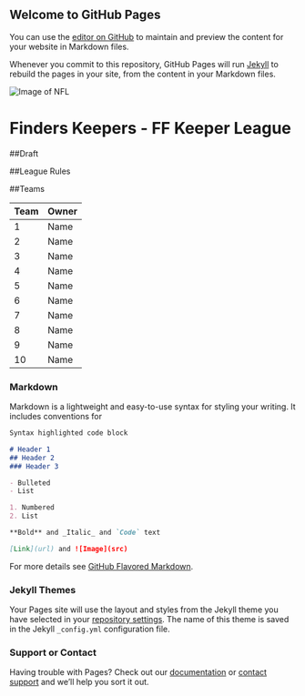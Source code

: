 ## Welcome to GitHub Pages

You can use the [editor on GitHub](https://github.com/Exergo/ff-keeper-league/edit/master/README.md) to maintain and preview the content for your website in Markdown files.

Whenever you commit to this repository, GitHub Pages will run [Jekyll](https://jekyllrb.com/) to rebuild the pages in your site, from the content in your Markdown files.

![Image of NFL](https://theultimatesportsblogdotcom.files.wordpress.com/2016/08/nfl-fantasy-football-440.jpg)

# Finders Keepers - FF Keeper League

##Draft

##League Rules

##Teams

Team | Owner
------ | -------
1 | Name
2 | Name
3 | Name
4 | Name
5 | Name
6 | Name
7 | Name
8 | Name
9 | Name
10 | Name

### Markdown

Markdown is a lightweight and easy-to-use syntax for styling your writing. It includes conventions for

```markdown
Syntax highlighted code block

# Header 1
## Header 2
### Header 3

- Bulleted
- List

1. Numbered
2. List

**Bold** and _Italic_ and `Code` text

[Link](url) and ![Image](src)
```

For more details see [GitHub Flavored Markdown](https://guides.github.com/features/mastering-markdown/).

### Jekyll Themes

Your Pages site will use the layout and styles from the Jekyll theme you have selected in your [repository settings](https://github.com/Exergo/ff-keeper-league/settings). The name of this theme is saved in the Jekyll `_config.yml` configuration file.

### Support or Contact

Having trouble with Pages? Check out our [documentation](https://help.github.com/categories/github-pages-basics/) or [contact support](https://github.com/contact) and we’ll help you sort it out.
